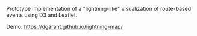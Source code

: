Prototype implementation of a "lightning-like" visualization of route-based events using D3 and Leaflet.

Demo: https://dgarant.github.io/lightning-map/


